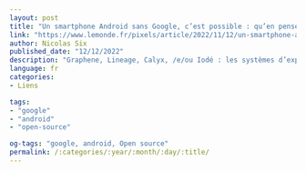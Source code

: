 ```yaml
---
layout: post
title: "Un smartphone Android sans Google, c’est possible : qu’en pensent les utilisateurs ?"
link: "https://www.lemonde.fr/pixels/article/2022/11/12/un-smartphone-android-sans-google-c-est-possible-qu-en-pensent-les-utilisateurs_6149559_4408996.html"
author: Nicolas Six
published_date: "12/12/2022"
description: "Graphene, Lineage, Calyx, /e/ou Iodé : les systèmes d’exploitation fondés sur android, mais sans google, séduisent les personnes avides de se défaire de l’emprise du géant américain. Ces smartphones fonctionnent-ils vraiment bien au quotidien ? "
language: fr
categories:
- Liens

tags:
- "google"
- "android"
- "open-source"

og-tags: "google, android, Open source"
permalink: /:categories/:year/:month/:day/:title/
---
```

